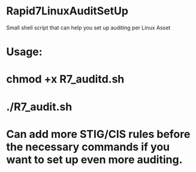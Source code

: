# Rapid7LinuxAuditSetUp
Small shell script that can help you set up auditing per Linux Asset

# Usage: 
# chmod +x R7_auditd.sh
# ./R7_audit.sh
# Can add more STIG/CIS rules before the necessary commands if you want to set up even more auditing. 
